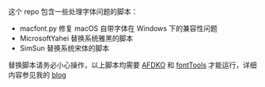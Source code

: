 这个 repo 包含一些处理字体问题的脚本：
* macfont.py 修复 macOS 自带字体在 Windows 下的兼容性问题
* MicrosoftYahei 替换系统雅黑的脚本
* SimSun 替换系统宋体的脚本

替换脚本请务必小心操作，以上脚本均需要 [AFDKO](https://github.com/adobe-type-tools/afdko) 和 [fontTools](https://github.com/fonttools/fonttools) 才能运行，详细内容参见我的 [blog](https://moeologist.github.io/win-font/)